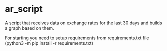 # ar_script

A script that receives data on exchange rates for the last 30 days and builds a graph based on them.

For starting you need to setup requirements from requirements.txt file (python3 -m pip install -r requirements.txt)
